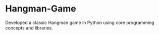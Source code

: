 # Hangman-Game
Developed a classic Hangman game in Python using core programming concepts and libraries.
